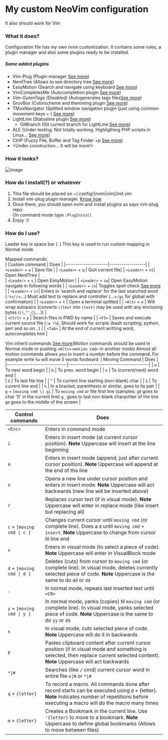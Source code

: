 # My custom NeoVim configuration   
It also should work for Vim    
    
### What it does?
Configuration file has my own nvim customization. It contains some rules, a plugin manager and also some plugins ready to be installed.
   
##### Some added plugins
 - Vim-Plug (Plugin manager [See more](https://github.com/junegunn/vim-plug))  
 - NerdTree (Allows to see directory tree [See more](https://github.com/scrooloose/nerdtree-git-plugin))   
 - EasyMotion (Search and navigate using keyboard [See more](https://github.com/easymotion/vim-easymotion))
 - VimCompletesMe (Autocompletion plugin [See more](https://github.com/ackyshake/VimCompletesMe))
 - _Vim-GutenTags (Disabled)_ (Autogenerates tags files[See more](https://github.com/ludovicchabant/vim-gutentags))    
 - GruvBox (Colorscheme and themming plugin [See more](https://github.com/morhetz/gruvbox))
 - TMuxNavigator (Splitted window navigation plugin (just using common movement keys + <CTRL>) [See more](https://github.com/christoomey/vim-tmux-navigator))
 - LightLine (Statusline plugin [See more](https://github.com/itchyny/lightline.vim))
   - GitBranch (Git current branch for LightLine [See more](https://github.com/itchyny/vim-gitbranch))
 - ALE (Under testing. Not totally working. Highligthing PHP scripts in Linux... [See more](https://github.com/dense-analysis/ale))
 - CtrlP (Fuzzy File, Buffer and Tag Finder <CTRL>+p [See more](https://github.com/ctrlpvim/ctrlp.vim))
 - <Under construction... It will be more!>    

### How it looks?
![image](https://user-images.githubusercontent.com/5487555/139299081-a65cdc0b-261c-4412-a04a-cec806bc45e9.png)
    
### How do I install(?) or whatever
 1. This file should be placed on ~/.config/[nvim|vim]/init.vim   
 2. Install vim-plug plugin manager. [Know how](https://github.com/junegunn/vim-plug)   
 3. Once there, you should open nvim and install plugins as says vim-plug repo:   
    On command mode type `:PlugInstall`
 4. Enjoy :)!
     
### How do I use?   
Leader key is space bar (` `) This key is used to run custom mapping in Normal mode      
     
Mapped commands:     
| Custom command      | Does             |
|---------------------|------------------|
| `<Leader>` + `w` | Save file        |
| `<Leader>` + `q` | Quit current file|
| `<Leader>` + `nt`| Open NerdTree    |  
| `<Leader>` + `s` | Open EasyMotion  |
| `<Leader>` + `sw`| Open EasyMotion navigate in following words |
| `<Leader>` + `cs`| Toggles spell check [See more](https://neovim.io/doc/user/spell.html) |
| `<Leader>` + `sr`| Enters in 'search and replace' for the last searched word (`:%s//`+...) Must add text to replace and controller (...+`/gc` for global with confirmation) |
| `<Leader>` + `t` | Open a terminal splitted |
| `<Alt>` + `e`    | Will wrap autopairs (converts `()text` into `(text)` may be used with any enclosing bytes (`()`,`""`,`{}`,...)) |  
| `<Ctrl>` + `p`   | Search files in PWD by name |
| `<F5>`		   | Saves and execute current source file (`:w !%`). Should work for scripts (bash scripting, python, perl and so on...) |
| `<Tab>`          | At the end of current writting word, autocompletes hint |

Vim inherit commands [See more](https://neovim.io/doc/user/motion.html)(Motion commands should be used in Normal mode or pushing `<Alt>`+`<motion cmd>` in another mode)
Almost all motion commands allows you to insert a number before the command. For example write `5w` will move 5 words fordward:
| Moving Command  | Does                                   |
|------------------------------|----------------------------------------|
| `w`                          | To next word begin                     |
| `b`                          | To prev. word begin                    |
| `e`                          | To (current/next) word end             |  
| `G`                          | To last file line                      |
| `^`                          | To current line starting (non-blank) char |
| `$`                          | To current line end                    |
| `%`                          | In a bracket, parenthesis or similar, goes to its pair |
| `g` + `[moving cmd \| g]` | To `moving cmd` or file first line (samples: `g0` goes to char '0' in the current line) `g_` goes to last non-blank charachter of the line `gm` goes to the middle of the screen |
       
| Control commands              | Does                                                     |  
|-------------------------------|----------------------------------------------------------|  
| `<Esc>`                       | Enters in command mode                                   |  
| `i`                           | Enters in insert mode (at current cursor position). **Note** Uppercase will insert at the line beginning |  
| `a`                           | Enters in insert mode (append, just after current cursor position). **Note** Uppercase will append at the end of the line |  
| `o`                           | Opens a new line under cursor position and enters in insert mode. **Note** Uppercase will act backwards (new line will be inserted above) |
| `r` 						    | Replaces cursor text (if in visual mode). **Note** Uppercase will enter in replace mode (like insert but replacing all) |
| `c` + `[moving cmd \| c ]`    | Changes current cursor until `moving cmd` (or complete line). Does a `d` until `moving cmd` + `insert`. **Note** Uppercase to change from cursor til line end |
| `v`                           | Enters in visual mode (to select a piece of code). **Note** Uppercase will enter in VisualBlock mode |  
| `d` + `[moving cmd \| d ]`    | Deletes (cuts) from cursor to `moving cmd` (or complete line). In visual mode, deletes currently selected piece of code. **Note** Uppercase is the same to do `dd` or `d$` |   
| `.` 							| In normal mode, repeats last inserted text until `<CR>` |   
| `y` + `[moving cmd \| y ]` 	| In normal mode, yanks (copies) til `moving cmd` (or complete line). In visual mode, yanks selected piece of code. **Note** Uppercase is the same to do `yy` or `d$` |  
| `x`                        	| In visual mode, cuts selected piece of code. **Note** Uppercase will do it in backwards |  
| `p`                        	| Pastes clipboard content after current cursor position (if in visual mode and something is selected, then replace current selected content). **Note** Uppercase will act backwards |  
| `*\|#`                     	| Searches (like `/` cmd) current cursor word in entire file `n\|N` or `*\|#` |   
| `q` + `{letter}` 				| To record a macro. All commands done after record starts can be executed using `@` + {letter}. **Note** Indicates number of repetitions before executing a macro will do the macro many times |
| `m` + `{letter}` 				| Creates a Bookmark in the current line. Use `'{letter}` to move to a bookmark. **Note** Uppercase to define global bookmarks (Allows to move between files) |

